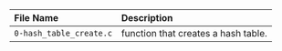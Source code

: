 | File Name | Description |
| :-------- | :---------- |
| `0-hash_table_create.c` | function that creates a hash table. |
